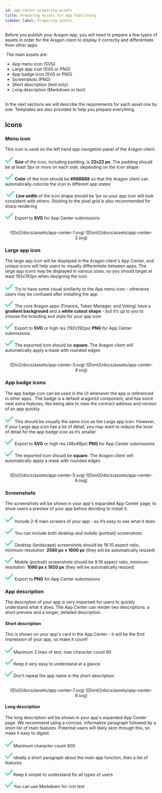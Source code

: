 ```yaml
---
id: app-center-preparing-assets
title: Preparing Assets for App Publishing
sidebar_label: Preparing assets
---
```


Before you publish your Aragon app, you will need to prepare a few types of assets in order for the Aragon client to display it correctly and differentiate from other apps.

 The main assets are: 
- App menu icon (SVG)
- Large app icon (SVG or PNG)
- App badge icon (SVG or PNG)
- Screenshots (PNG)
- Short description (text only)
- Long description (Markdown or text)

<br>
In the next sections we will describe the requirements for each asset one by one. Templates are also provided to help you prepare everything.


## Icons

### Menu icon

This icon is used on the left hand app navigation panel of the Aragon client.
<br>
<br>
<span>![*](/docs/assets/check.svg) **Size** of the icon, including padding, is **22x22 px**. The padding should be at least 3px or more on each side, depending on the icon shape</span>

<span>![*](/docs/assets/check.svg) **Color** of the icon should be **#888888** so that the Aragon client can automatically colorize the icon in different app states</span>

 <span>![*](/docs/assets/check.svg) **Line width** of the icon shape should be 1px so your app icon will look consistent with others. Sticking to the pixel grid is also recommended for sharp rendering</span>

<span>![*](/docs/assets/check.svg) Export to **SVG** for App Center submissions</span>

<br>

<center> ![Do](/docs/assets/app-center-1.svg) ![Dont](/docs/assets/app-center-2.svg) </center>

### Large app icon

The large app icon will be displayed in the Aragon client's App Center, and unique icons will help users to visually differentiate between apps. The large app icons may be displayed in various sizes, so you should target at least 192x192px when designing the icon.
<br>
<br>
<span>![*](/docs/assets/check.svg) Try to have some visual similarity to the App menu icon - otherwise users may be confused after installing the app    </span>

<span>![*](/docs/assets/check.svg) The core Aragon apps (Finance, Token Manager, and Voting) have a **gradient background** and a **white cutout shape** - but it’s up to you to choose the branding and style for your app icon  </span>

<span>![*](/docs/assets/check.svg) Export to **SVG** or high res (192x192px) **PNG** for App Center submissions  </span>

<span>![*](/docs/assets/check.svg) The exported icon should be **square**. The Aragon client will automatically apply a mask with rounded edges</span>

<br>

<center> ![Do](/docs/assets/app-center-3.svg) ![Dont](/docs/assets/app-center-4.svg) </center>

### App badge icons

The app badge icon can be used in the UI whenever the app is referenced in other apps.  The badge is a default aragonUI component, and has some neat extra features, like being able to view the contract address and version of an app quickly.
<br>
<br>
<span>![*](/docs/assets/check.svg) This should be visually the same icon as the Large app icon. However, if your Large app icon has a lot of detail, you may want to reduce the level of detail for the app badge icon as it’s smaller</span>

<span>![*](/docs/assets/check.svg) Export to **SVG** or high res (48x48px) **PNG** for App Center submissions</span>

<span>![*](/docs/assets/check.svg) The exported icon should be **square**. The Aragon client will automatically apply a mask with rounded edges</span>

<br>

<center> ![Do](/docs/assets/app-center-5.svg) ![Dont](/docs/assets/app-center-6.svg) </center>

### Screenshots

The screenshots will be shown in your app's expanded App Center page, to show users a preview of your app before deciding to install it.
<br>
<br>
<span>![*](/docs/assets/check.svg) Include 2-8 main screens of your app - so it’s easy to see what it does</span>

<span>![*](/docs/assets/check.svg) You can include both desktop and mobile (portrait) screenshots  </span>

<span>![*](/docs/assets/check.svg) Desktop (landscape) screenshots should be 16:10 aspect ratio, minimum resolution  **2560 px × 1600 px**  (they will be automatically resized)</span>

<span>![*](/docs/assets/check.svg) Mobile (portrait) screenshots should be 9:16 aspect ratio, minimum resolution  **1080 px x 1920 px** (they will be automatically resized)</span>

<span>![*](/docs/assets/check.svg) Export to **PNG** for App Center submissions</span>

### App description

The description of your app is very important for users to quickly understand what it does. The App Center can render two descriptions: a short preview and a longer, detailed description.

#### Short description

This is shown on your app's card in the App Center - it will be the first impression of your app, so make it count!
<br>
<br>
<span>![*](/docs/assets/check.svg)Maximum 3 lines of text, max character count 60</span>

<span>![*](/docs/assets/check.svg)Keep it very easy to understand at a glance</span>

<span>![*](/docs/assets/check.svg)Don’t repeat the app name in the short description</span>

<br>

<center> ![Do](/docs/assets/app-center-7.svg) ![Dont](/docs/assets/app-center-8.svg) </center>

#### Long description

The long description will be shown in your app's expanded App Center page. We recommend using a concise, informative paragraph followed by a short list of main features. Potential users will likely skim through this, so make it easy to digest.
<br>
<br>
<span>![*](/docs/assets/check.svg)Maximum character count 400</span>

<span>![*](/docs/assets/check.svg)Ideally a short paragraph about the main app function, then a list of features</span>

<span>![*](/docs/assets/check.svg)Keep it simple to understand for all types of users</span>

<span>![*](/docs/assets/check.svg)You can use Markdown for rich text</span>
